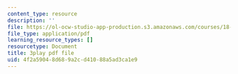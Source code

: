 ```yaml
---
content_type: resource
description: ''
file: https://ol-ocw-studio-app-production.s3.amazonaws.com/courses/18-03sc-differential-equations-fall-2011/4f2a59048d689a2cd41088a5ad3ca1e9_JbuG6u2ko_0.pdf
file_type: application/pdf
learning_resource_types: []
resourcetype: Document
title: 3play pdf file
uid: 4f2a5904-8d68-9a2c-d410-88a5ad3ca1e9
---
```

